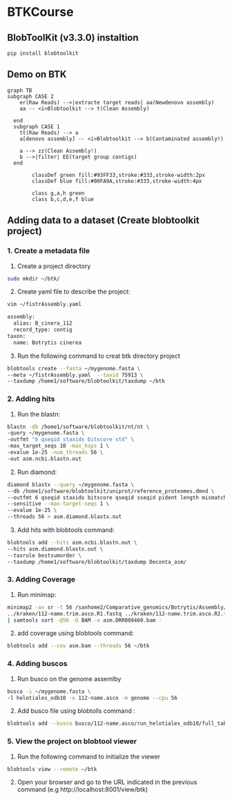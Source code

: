 # BTKCourse
## BlobToolKit (v3.3.0) instaltion 
<code>pip install blobtoolkit</code>

## Demo on BTK
```mermaid
graph TB
subgraph CASE 2
    er(Raw Reads) -->|extracte target reads| aa(Newdenovo assembly)
    aa -- <i>Blobtoolkit --> t(Clean Assembly)
   
  end
  subgraph CASE 1
    tt(Raw Reads) --> a
    a[denovo assembly] -- <i>Blobtoolkit --> b(Contaminated assembly!)

    a --> zz(Clean Assembly!)
    b -->|filter| EE(target group contigs)
  end
  
        classDef green fill:#93FF33,stroke:#333,stroke-width:2px
        classDef blue fill:#00FA9A,stroke:#333,stroke-width:4px
       
        class g,a,h green
        class b,c,d,e,f blue
 ```      

## Adding data to a dataset (Create blobtoolkit project)
### 1. Create a metadata file
1. Create a project directory
````bash
sudo mkdir ~/btk/
````
2. Create yaml file to describe the project:
````bash
vim ~/fistrAssembly.yaml
````
````bash
assembly:
  alias: B_cinera_112
  record_type: contig
taxon:
  name: Botrytis cinerea
````
3. Run the following command to creat btk directory project
````bash
blobtools create --fasta ~/mygenome.fasta \
--meta ~/fistrAssembly.yaml  --taxid 75913 \
--taxdump /home1/software/blobtoolkit/taxdump ~/btk
````

### 2. Adding hits
1. Run the blastn: 
````bash
blastn -db /home1/software/blobtoolkit/nt/nt \
-query ~/mygenome.fasta \
-outfmt "6 qseqid staxids bitscore std" \
-max_target_seqs 10 -max_hsps 1 \
-evalue 1e-25 -num_threads 56 \
-out asm.ncbi.blastn.out
````

2. Run diamond:
````bash
diamond blastx --query ~/mygenome.fasta \
--db /home1/software/blobtoolkit/uniprot/reference_proteomes.dmnd \
--outfmt 6 qseqid staxids bitscore qseqid sseqid pident length mismatch gapopen qstart qend sstart send evalue bitscore \
--sensitive --max-target-seqs 1 \
--evalue 1e-25 \
--threads 56 > asm.diamond.blastx.out
````

3. Add hits with blobtools command:
````bash
blobtools add --hits asm.ncbi.blastn.out \
--hits asm.diamond.blastx.out \
--taxrule bestsumorder \
--taxdump /home1/software/blobtoolkit/taxdump Deconta_asm/
````
### 3. Adding Coverage
1. Run minimap:
````bash
minimap2 -ax sr -t 56 /sanhome2/Comparative_genomics/Botrytis/Assembly/denovoCLC/Contig_112-name.trim.asco.fa \
../kraken/112-name.trim.asco.R1.fastq ../kraken/112-name.trim.asco.R2.fastq \
| samtools sort -@56 -O BAM -o asm.DRR008460.bam -
````
2. add coverage using blobtools command:
````bash
blobtools add --cov asm.bam --threads 56 ~/btk
```` 
### 4. Adding buscos
1. Run busco on the genome assemlby 
````bash
busco -i ~/mygenome.fasta \
-l helotiales_odb10 -o 112-name.asco -m genome --cpu 56
````
2. Add busco file using blobtolls command :
````bash
blobtools add --busco busco/112-name.asco/run_helotiales_odb10/full_table.tsv ~/btk
````
### 5. View the project on blobtool viewer
1. Run the following command to initialize the viewer
````bash
blobtools view --remote ~/btk
````
2. Open your browser and go to the URL indicated in the previous command (e.g http://localhost:8001/view/btk)
